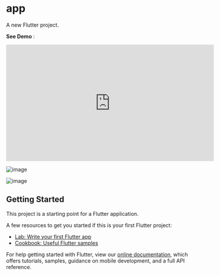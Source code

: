 # app

A new Flutter project.

**See Demo** : 
<iframe width="560" height="315" src="https://www.youtube.com/embed/P_3ENlrzaWY" title="YouTube video player" frameborder="0" allow="accelerometer; autoplay; clipboard-write; encrypted-media; gyroscope; picture-in-picture" allowfullscreen></iframe>

![image](https://user-images.githubusercontent.com/35005761/117900124-40ccba80-b2d1-11eb-8f18-a21a7ae234fe.png)

![image](https://user-images.githubusercontent.com/35005761/117900182-5b9f2f00-b2d1-11eb-9966-fd7101fa41c5.png)

## Getting Started

This project is a starting point for a Flutter application.

A few resources to get you started if this is your first Flutter project:

- [Lab: Write your first Flutter app](https://flutter.dev/docs/get-started/codelab)
- [Cookbook: Useful Flutter samples](https://flutter.dev/docs/cookbook)

For help getting started with Flutter, view our
[online documentation](https://flutter.dev/docs), which offers tutorials,
samples, guidance on mobile development, and a full API reference.
